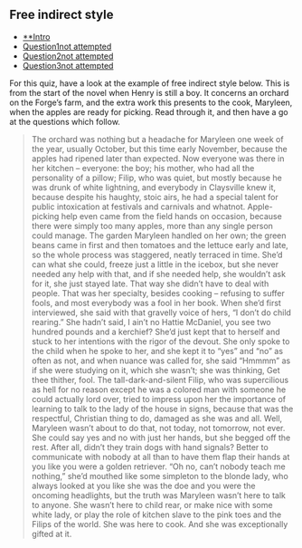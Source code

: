 ## Free indirect style

- [**Intro](https://www.futurelearn.com/courses/how-to-read-a-novel/1/quizzes/193345/introduction)
- [Question1not attempted](https://www.futurelearn.com/courses/how-to-read-a-novel/1/steps/193345/questions/1)
- [Question2not attempted](https://www.futurelearn.com/courses/how-to-read-a-novel/1/steps/193345/questions/2)
- [Question3not attempted](https://www.futurelearn.com/courses/how-to-read-a-novel/1/steps/193345/questions/3)

For this quiz, have a look at the example of free indirect style below. This is from the start of the novel when Henry is still a boy. It concerns an orchard on the Forge’s farm, and the extra work this presents to the cook, Maryleen, when the apples are ready for picking. Read through it, and then have a go at the questions which follow.

> The orchard was nothing but a headache for Maryleen one week of the year, usually October, but this time early November, because the apples had ripened later than expected. Now everyone was there in her kitchen – everyone: the boy; his mother, who had all the personality of a pillow; Filip, who was quiet, but mostly because he was drunk of white lightning, and everybody in Claysville knew it, because despite his haughty, stoic airs, he had a special talent for public intoxication at festivals and carnivals and whatnot. Apple-picking help even came from the field hands on occasion, because there were simply too many apples, more than any single person could manage. The garden Maryleen handled on her own; the green beans came in first and then tomatoes and the lettuce early and late, so the whole process was staggered, neatly terraced in time. She’d can what she could, freeze just a little in the icebox, but she never needed any help with that, and if she needed help, she wouldn’t ask for it, she just stayed late. That way she didn’t have to deal with people. That was her specialty, besides cooking – refusing to suffer fools, and most everybody was a fool in her book. When she’d first interviewed, she said with that gravelly voice of hers, “I don’t do child rearing.” She hadn’t said, I ain’t no Hattie McDaniel, you see two hundred pounds and a kerchief? She’d just kept that to herself and stuck to her intentions with the rigor of the devout. She only spoke to the child when he spoke to her, and she kept it to “yes” and “no” as often as not, and when nuance was called for, she said “Hmmmm” as if she were studying on it, which she wasn’t; she was thinking, Get thee thither, fool. The tall-dark-and-silent Filip, who was supercilious as hell for no reason except he was a colored man with someone he could actually lord over, tried to impress upon her the importance of learning to talk to the lady of the house in signs, because that was the respectful, Christian thing to do, damaged as she was and all. Well, Maryleen wasn’t about to do that, not today, not tomorrow, not ever. She could say yes and no with just her hands, but she begged off the rest. After all, didn’t they train dogs with hand signals? Better to communicate with nobody at all than to have them flap their hands at you like you were a golden retriever. “Oh no, can’t nobody teach me nothing,” she’d mouthed like some simpleton to the blonde lady, who always looked at you like she was the doe and you were the oncoming headlights, but the truth was Maryleen wasn’t here to talk to anyone. She wasn’t here to child rear, or make nice with some white lady, or play the role of kitchen slave to the pink toes and the Filips of the world. She was here to cook. And she was exceptionally gifted at it.